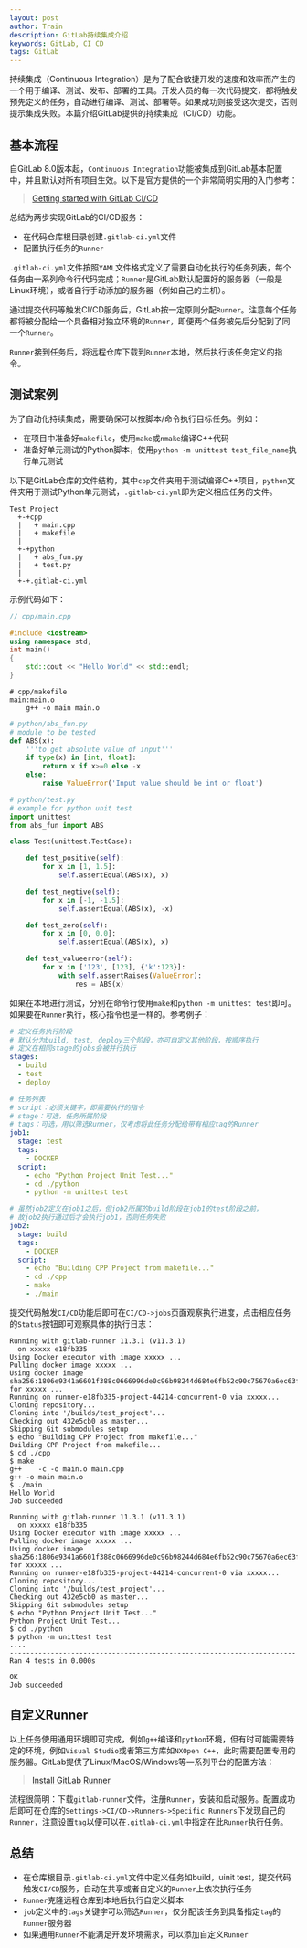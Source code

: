 ```yaml
---
layout: post
author: Train
description: GitLab持续集成介绍
keywords: GitLab, CI CD
tags: GitLab
---
```


持续集成（Continuous Integration）是为了配合敏捷开发的速度和效率而产生的一个用于编译、测试、发布、部署的工具。开发人员的每一次代码提交，都将触发预先定义的任务，自动进行编译、测试、部署等。如果成功则接受这次提交，否则提示集成失败。本篇介绍GitLab提供的持续集成（CI/CD）功能。

## 基本流程

自GitLab 8.0版本起，`Continuous Integration`功能被集成到GitLab基本配置中，并且默认对所有项目生效。以下是官方提供的一个非常简明实用的入门参考：

> [Getting started with GitLab CI/CD](https://docs.gitlab.com/ee/ci/quick_start/README.html)

总结为两步实现GitLab的CI/CD服务：

- 在代码仓库根目录创建`.gitlab-ci.yml`文件
- 配置执行任务的`Runner`

`.gitlab-ci.yml`文件按照`YAML`文件格式定义了需要自动化执行的任务列表，每个任务由一系列命令行代码完成；`Runner`是GitLab默认配置好的服务器（一般是Linux环境），或者自行手动添加的服务器（例如自己的主机）。

通过提交代码等触发CI/CD服务后，GitLab按一定原则分配`Runner`。注意每个任务都将被分配给一个具备相对独立环境的`Runner`，即便两个任务被先后分配到了同一个`Runner`。

`Runner`接到任务后，将远程仓库下载到`Runner`本地，然后执行该任务定义的指令。


## 测试案例

为了自动化持续集成，需要确保可以按脚本/命令执行目标任务。例如：

- 在项目中准备好`makefile`，使用`make`或`nmake`编译C++代码
- 准备好单元测试的Python脚本，使用`python -m unittest test_file_name`执行单元测试

以下是GitLab仓库的文件结构，其中`cpp`文件夹用于测试编译C++项目，`python`文件夹用于测试Python单元测试，`.gitlab-ci.yml`即为定义相应任务的文件。

```
Test Project
  +-+cpp
  |   + main.cpp
  |   + makefile
  |
  +-+python
  |   + abs_fun.py
  |   + test.py
  |
  +-+.gitlab-ci.yml
```

示例代码如下：

```cpp
// cpp/main.cpp

#include <iostream>
using namespace std;
int main()
{
    std::cout << "Hello World" << std::endl;
}
```

```
# cpp/makefile
main:main.o
    g++ -o main main.o
```

```python
# python/abs_fun.py
# module to be tested
def ABS(x):
    '''to get absolute value of input'''
    if type(x) in [int, float]:
        return x if x>=0 else -x
    else:
        raise ValueError('Input value should be int or float')
```

```python
# python/test.py
# example for python unit test
import unittest
from abs_fun import ABS

class Test(unittest.TestCase):

    def test_positive(self):
        for x in [1, 1.5]:
            self.assertEqual(ABS(x), x)

    def test_negtive(self):
        for x in [-1, -1.5]:
            self.assertEqual(ABS(x), -x)

    def test_zero(self):
        for x in [0, 0.0]:
            self.assertEqual(ABS(x), x)

    def test_valueerror(self):
        for x in ['123', [123], {'k':123}]:
            with self.assertRaises(ValueError):
                res = ABS(x)
```

如果在本地进行测试，分别在命令行使用`make`和`python -m unittest test`即可。如果要在`Runner`执行，核心指令也是一样的。参考例子：

```yaml
# 定义任务执行阶段
# 默认分为build, test, deploy三个阶段，亦可自定义其他阶段，按顺序执行
# 定义在相同stage的jobs会被并行执行
stages:
  - build
  - test
  - deploy

# 任务列表
# script：必须关键字，即需要执行的指令
# stage：可选，任务所属阶段
# tags：可选，用以筛选Runner，仅考虑将此任务分配给带有相应tag的Runner
job1:
  stage: test
  tags:
    - DOCKER
  script:
    - echo "Python Project Unit Test..."
    - cd ./python
    - python -m unittest test

# 虽然job2定义在job1之后，但job2所属的build阶段在job1的test阶段之前，
# 故job2执行通过后才会执行job1，否则任务失败
job2:
  stage: build
  tags:
    - DOCKER
  script:
    - echo "Building CPP Project from makefile..."
    - cd ./cpp
    - make
    - ./main
```

提交代码触发`CI/CD`功能后即可在`CI/CD->jobs`页面观察执行进度，点击相应任务的`Status`按钮即可观察具体的执行日志：

```
Running with gitlab-runner 11.3.1 (v11.3.1)
  on xxxxx e18fb335
Using Docker executor with image xxxxx ...
Pulling docker image xxxxx ...
Using docker image sha256:1806e9341a6601f388c0666996de0c96b98244d684e6fb52c90c75670a6ec63f for xxxxx ...
Running on runner-e18fb335-project-44214-concurrent-0 via xxxxx...
Cloning repository...
Cloning into '/builds/test_project'...
Checking out 432e5cb0 as master...
Skipping Git submodules setup
$ echo "Building CPP Project from makefile..."
Building CPP Project from makefile...
$ cd ./cpp
$ make
g++    -c -o main.o main.cpp
g++ -o main main.o
$ ./main
Hello World
Job succeeded
```

```
Running with gitlab-runner 11.3.1 (v11.3.1)
  on xxxxx e18fb335
Using Docker executor with image xxxxx ...
Pulling docker image xxxxx ...
Using docker image sha256:1806e9341a6601f388c0666996de0c96b98244d684e6fb52c90c75670a6ec63f for xxxxx ...
Running on runner-e18fb335-project-44214-concurrent-0 via xxxxx...
Cloning repository...
Cloning into '/builds/test_project'...
Checking out 432e5cb0 as master...
Skipping Git submodules setup
$ echo "Python Project Unit Test..."
Python Project Unit Test...
$ cd ./python
$ python -m unittest test
....
----------------------------------------------------------------------
Ran 4 tests in 0.000s

OK
Job succeeded
```

## 自定义Runner

以上任务使用通用环境即可完成，例如`g++`编译和`python`环境，但有时可能需要特定的环境，例如`Visual Studio`或者第三方库如`NXOpen C++`，此时需要配置专用的服务器。GitLab提供了Linux/MacOS/Windows等一系列平台的配置方法：

> [Install GitLab Runner](https://docs.gitlab.com/runner/install/)

流程很简明：下载`gitlab-runner`文件，注册`Runner`，安装和启动服务。配置成功后即可在仓库的`Settings->CI/CD->Runners->Specific Runners`下发现自己的`Runner`，注意设置`tag`以便可以在`.gitlab-ci.yml`中指定在此`Runner`执行任务。

## 总结

- 在仓库根目录`.gitlab-ci.yml`文件中定义任务如build，uinit test，提交代码触发`CI/CD`服务，自动在共享或者自定义的`Runner`上依次执行任务
- `Runner`克隆远程仓库到本地后执行自定义脚本
- `job`定义中的`tags`关键字可以筛选`Runner`，仅分配该任务到具备指定`tag`的`Runner`服务器
- 如果通用`Runner`不能满足开发环境需求，可以添加自定义`Runner`
